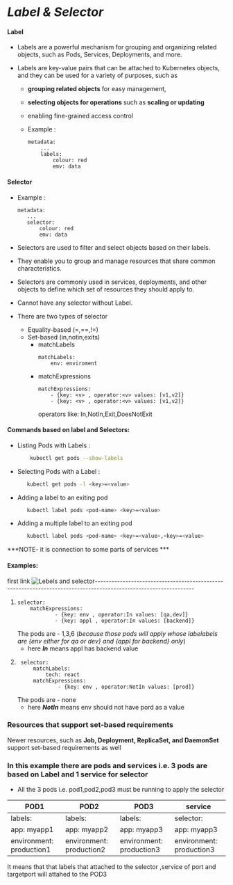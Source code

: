 
# ***Label & Selector***

#### Label
* Labels are a powerful mechanism for grouping and organizing related objects, such as Pods, Services, Deployments, and more.

*  Labels are key-value pairs that can be attached to Kubernetes objects, and they can be used for a variety of purposes, such as   

    * **grouping related objects** for easy management, 
    * **selecting objects for operations** such as **scaling or updating**
    * enabling fine-grained access control

    * Example :
        ```
        metadata:
            ...
            labels:
                colour: red
                emv: data
        ```

#### Selector
* Example :
     ```
     metadata:
        ...
        selector:
            colour: red
            emv: data
     ```
*  Selectors are used to filter and select objects based on their labels.

* They enable you to group and manage resources that share common characteristics. 

*  Selectors are commonly used in services, deployments, and other objects to define which set of resources they should apply to.

* Cannot have any selector without Label.

* There are two types of selector

    - Equality-based (=,==,!=)
     - Set-based (in,notin,exits)
        - matchLabels
            ```
            matchLabels:
                env: enviroment
            ```
        - matchExpressions
            ```
            matchExpressions:
                - {key: <v> , operator:<v> values: [v1,v2]}
                - {key: <v> , operator:<v> values: [v1,v2]}
            ```
            operators like: In,NotIn,Exit,DoesNotExit

#### Commands based on label and Selectors:
* Listing Pods with Labels :
    ```bash
        kubectl get pods --show-labels

    ```

* Selecting Pods with a Label :
     ```bash
        kubectl get pods -l <key>=<value>
    ```

* Adding a label to an exiting pod
     ```bash
        kubectl label pods <pod-name> <key>=<value>
    ```
* Adding a multiple label to an exiting pod
     ```bash
        kubectl label pods <pod-name> <key>=<value>,<key>=<value>
    ```

***NOTE- it is connection to some parts of services ***
#### Examples:
first link 
![Lebels and selector]()-----------------------------------------------------------------------------------------------------------------
1.  ```
    selector:
        matchExpressions:
                - {key: env , operator:In values: [qa,dev]}
                - {key: appl , operator:In values: [backend]}
    ```
    The pods are - 1,3,6 (_because those pods will apply whose labelabels are {env either for qa or dev} and {appl for backend} only_)
    * here ***In*** means appl has backend value
1. ``` 
    selector:
        matchLabels:
            tech: react
        matchExpressions:
                - {key: env , operator:NotIn values: [prod]}
    ```
    The pods are - none
    * here ***NotIn*** means env should not have pord as a value
### Resources that support set-based requirements
Newer resources, such as **Job, Deployment, ReplicaSet, and DaemonSet** support set-based requirements as well

### In this example there are  pods and services i.e. 3 pods are based on Label and 1 service for selector
* All the 3 pods i.e. pod1,pod2,pod3 must be running to apply the selector 

| POD1     | POD2     | POD3     | service   |
|----------|----------|----------|---------- |
|labels:   | labels:  | labels:  | selector: |
| app: myapp1   | app: myapp2   | app: myapp3  | app: myapp3   |
|  environment: production1   |  environment: production2   |  environment: production3  | environment: production3   |

It means that that labels that attached to the selector ,service of port and targetport will attahed to the POD3


